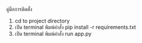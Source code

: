 คู่มือการติดตั้ง
1. cd to project directory
2. เปิด terminal พิมพ์คำสั่ง pip install -r requirements.txt
3. เปิด terminal พิมพ์คำสั่ง run app.py
